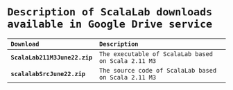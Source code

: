 # `Description of ScalaLab downloads available in Google Drive service` #


| **`Download`** | **`Description`** |
|:---------------|:------------------|
| **`ScalaLab211M3June22.zip`** | `The executable of ScalaLab based on Scala 2.11 M3` |
| **`scalalabSrcJune22.zip`**  |`The source code of ScalaLab based on Scala 2.11 M3` |